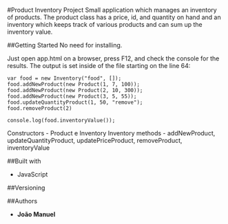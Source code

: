 #Product Inventory Project
Small application which manages an inventory of products. The product class has a price, id, and quantity on hand and an inventory which keeps track of various products and can sum up the inventory value.

##Getting Started
No need for installing.


Just open app.html on a browser, press F12, and check the console for the results.
The output is set inside of the file starting on the line 64:

```
var food = new Inventory("food", []);
food.addNewProduct(new Product(1, 7, 100));
food.addNewProduct(new Product(2, 10, 300));
food.addNewProduct(new Product(3, 5, 55));
food.updateQuantityProduct(1, 50, "remove");
food.removeProduct(2)

console.log(food.inventoryValue());
```

Constructors - Product e Inventory
Inventory methods - addNewProduct, updateQuantityProduct, updatePriceProduct, removeProduct, inventoryValue


##Built with
* JavaScript

##Versioning

##Authors
* **João Manuel**
